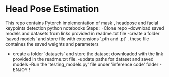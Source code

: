 # Head Pose Estimation
 This repo contains  Pytorch implementation of mask , headpose and facial keypoints detection python notebooks
 Steps :
 -Clone repo
 -download saved models and datasets from links provided in readme.txt file
 -create a folder 'saved models' and store file with extensions '.pth and .pt' . these file containes the saved weights and parameters
 - create a folder 'datasets' and store the dataset downloaded with the link provided in the readme.txt file.
 -update paths for dataset and saved models 
 -Run the 'testing_models.py' file under 'inference code' folder
 -ENJOY !

